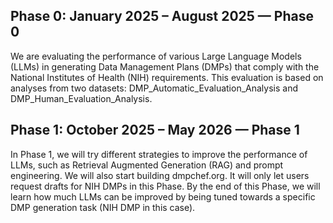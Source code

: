 ## Phase 0: January 2025 – August 2025 — Phase 0
We are evaluating the performance of various Large Language Models (LLMs) in generating Data Management Plans (DMPs) that comply with the National Institutes of Health (NIH) requirements. This evaluation is based on analyses from two datasets: DMP_Automatic_Evaluation_Analysis and DMP_Human_Evaluation_Analysis.

## Phase 1: October 2025 – May 2026 — Phase 1
In Phase 1, we will try different strategies to improve the performance of LLMs, such as Retrieval Augmented Generation (RAG) and prompt engineering. We will also start building dmpchef.org. It will only let users request drafts for NIH DMPs in this Phase. By the end of this Phase, we will learn how much LLMs can be improved by being tuned towards a specific DMP generation task (NIH DMP in this case).
